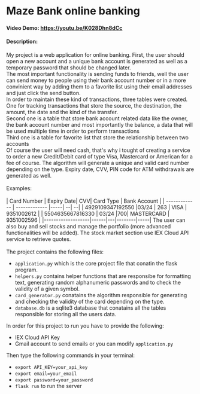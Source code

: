 # Maze Bank online banking
#### Video Demo:  https://youtu.be/K028Dhn8dCc
#### Description:
My project is a web application for online banking. First, the user should open a new account and a unique bank account is generated as well as a temporary password that should be changed later.
<br>
The most important functionality is sending funds to friends,
well the user can send money to people using their bank account number or in a more convinient way by adding them to a favorite list using their email addresses and just click the send button.
<br>
In order to maintain these kind of transactions, three tables were created.
<br>
One for tracking transactions that store the source, the destination, the amount, the date and the kind of the transfer.<br>
Second one is a table that store bank account related data like the owner, the bank account number and most importantly the balance, a data that will be used multiple time in order to perform transactions<br>
Third one is a table for favorite list that store the relationship between two accounts
<br>
Of course the user will need cash, that's why i tought of creating a service to order a new Credit/Debit card of type Visa, Mastercard or American for a fee of course. The algorithm will generate a unique and valid card number
depending on the type. Expiry date, CVV, PIN code for ATM withdrawals are generated as well.<br/><br/>
Examples:<br/><br/>
| Card Number  | Expiry Date| CVV| Card Type | Bank Account |
| ------------- | ------------- |-----| --| --|
| 4929109347192550  |03/24  | 263 | VISA | 9351002612 |
| 5504635667816330 | 03/24  |700| MASTERCARD | 9351002596 |
|-------------------|------|---|--------|-----|
The user can also buy and sell stocks and manage the portfolio (more advanced functionalities will be added). The stock market section use IEX Cloud API service to retrieve quotes.
<br/><br/>
The project contains the following files:<br>
- `application.py` which is the core project file that conatin the flask program.
- `helpers.py` contains helper functions that are responsibe for formatting text, generating random alphanumeric passwords and to check the validity of a given symbol.
- `card_generator.py` conatains the algorithm responsible for generating and checking the validity of the card depending on the type.
- `database.db` is a sqlite3 database that conatains all the tables responsible for storing all the users data.<br/>

In order for this project to run you have to provide the following:
- IEX Cloud API Key
- Gmail account to send emails or you can modify `application.py`<br>

Then type the following commands in your terminal:<br/>
- `export API_KEY=your_api_key`
- `export email=your_email`
- `export password=your_password`
- `flask run` to run the server

